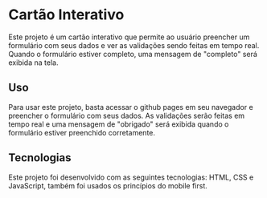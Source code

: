 # Cartão Interativo

Este projeto é um cartão interativo que permite ao usuário preencher um formulário com seus dados e ver as validações sendo feitas em tempo real. Quando o formulário estiver completo, uma mensagem de "completo" será exibida na tela.

## Uso

Para usar este projeto, basta acessar o github pages em seu navegador e preencher o formulário com seus dados. As validações serão feitas em tempo real e uma mensagem de "obrigado" será exibida quando o formulário estiver preenchido corretamente.

## Tecnologias

Este projeto foi desenvolvido com as seguintes tecnologias: HTML, CSS e JavaScript, também foi usados os princípios do mobile first.



